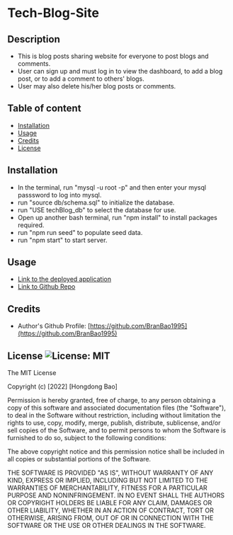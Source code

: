 # Tech-Blog-Site

## Description

- This is blog posts sharing website for everyone to post blogs and comments.
- User can sign up and must log in to view the dashboard, to add a blog post, or to add a comment to others' blogs.
- User may also delete his/her blog posts or comments.

## Table of content

- [Installation](#installation)
- [Usage](#usage)
- [Credits](#credits)
- [License](#license)

## Installation

- In the terminal, run "mysql -u root -p" and then enter your mysql passsword to log into mysql.
- run "source db/schema.sql" to initialize the database.
- run "USE techBlog_db" to select the database for use.
- Open up another bash terminal, run "npm install" to install packages required.
- run "npm run seed" to populate seed data.
- run "npm start" to start server.

## Usage

- [Link to the deployed application](https://haunted-cheateau-42562.herokuapp.com/)
- [Link to Github Repo](https://github.com/BranBao1995/Tech-Blog-Site)

## Credits

- Author's Github Profile: [https://github.com/BranBao1995](https://github.com/BranBao1995)

## License ![License: MIT](https://img.shields.io/badge/License-MIT-yellow.svg)

The MIT License

Copyright (c) [2022] [Hongdong Bao]

Permission is hereby granted, free of charge, to any person obtaining a copy
of this software and associated documentation files (the "Software"), to deal
in the Software without restriction, including without limitation the rights
to use, copy, modify, merge, publish, distribute, sublicense, and/or sell
copies of the Software, and to permit persons to whom the Software is
furnished to do so, subject to the following conditions:

The above copyright notice and this permission notice shall be included in all
copies or substantial portions of the Software.

THE SOFTWARE IS PROVIDED "AS IS", WITHOUT WARRANTY OF ANY KIND, EXPRESS OR
IMPLIED, INCLUDING BUT NOT LIMITED TO THE WARRANTIES OF MERCHANTABILITY,
FITNESS FOR A PARTICULAR PURPOSE AND NONINFRINGEMENT. IN NO EVENT SHALL THE
AUTHORS OR COPYRIGHT HOLDERS BE LIABLE FOR ANY CLAIM, DAMAGES OR OTHER
LIABILITY, WHETHER IN AN ACTION OF CONTRACT, TORT OR OTHERWISE, ARISING FROM,
OUT OF OR IN CONNECTION WITH THE SOFTWARE OR THE USE OR OTHER DEALINGS IN THE
SOFTWARE.
